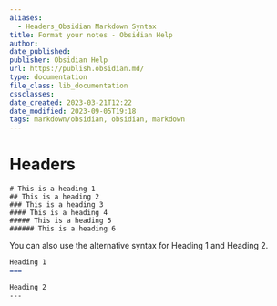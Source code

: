 ```yaml
---
aliases:
  - Headers_Obsidian Markdown Syntax
title: Format your notes - Obsidian Help
author: 
date_published: 
publisher: Obsidian Help
url: https://publish.obsidian.md/
type: documentation
file_class: lib_documentation
cssclasses:
date_created: 2023-03-21T12:22
date_modified: 2023-09-05T19:18
tags: markdown/obsidian, obsidian, markdown
---
```

# Headers

```
# This is a heading 1
## This is a heading 2
### This is a heading 3
#### This is a heading 4
##### This is a heading 5
###### This is a heading 6
```

You can also use the alternative syntax for Heading 1 and Heading 2.

```markdown
Heading 1
===

Heading 2
---
```
